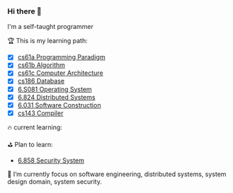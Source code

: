 ### Hi there 👋
I'm a self-taught programmer

🏆 This is my learning path:

- [x] [cs61a Programming Paradigm](https://github.com/hexinatgithub/sicp-python3)
- [x] [cs61b Algorithm](https://inst.eecs.berkeley.edu/~cs61b/sp22/)
- [x] [cs61c Computer Architecture](https://github.com/hexinatgithub/cs61c)
- [x] [cs186 Database](https://github.com/hexinatgithub/fa19-moocbase)
- [x] [6.S081 Operating System](https://github.com/hexinatgithub/6.S081)
- [x] [6.824 Distributed Systems](https://github.com/hexinatgithub/6.824-2022)
- [x] [6.031 Software Construction](https://github.com/hexinatgithub/6.005)
- [x] [cs143 Compiler](https://github.com/hexinatgithub/stanford-compilers)

🔥 current learning:

⛳️ Plan to learn:
- [6.858 Security System](https://css.csail.mit.edu/6.858/2022/)

🌱 I’m currently focus on software engineering, distributed systems, system design domain, system security.

<!--
**hexinatgithub/hexinatgithub** is a ✨ _special_ ✨ repository because its `README.md` (this file) appears on your GitHub profile.

Here are some ideas to get you started:

- 🔭 I’m currently working on ...
- 🌱 I’m currently learning ...
- 👯 I’m looking to collaborate on ...
- 🤔 I’m looking for help with ...
- 💬 Ask me about ...
- 📫 How to reach me: ...
- 😄 Pronouns: ...
- ⚡ Fun fact: ...
-->
